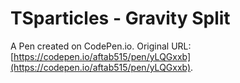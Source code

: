 # TSparticles - Gravity Split

A Pen created on CodePen.io. Original URL: [https://codepen.io/aftab515/pen/yLQGxxb](https://codepen.io/aftab515/pen/yLQGxxb).

